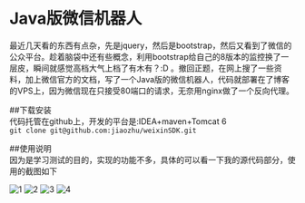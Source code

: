Java版微信机器人
=========

最近几天看的东西有点杂，先是jquery，然后是bootstrap，然后又看到了微信的公众平台。趁着脑袋中还有些概念，利用bootstrap给自己的8版本的监控换了一层皮，瞬间就感觉高档大气上档了有木有？:D 。撤回正题，在网上搜了一些资料，加上微信官方的文档，写了一个Java版的微信机器人，代码就部署在了博客的VPS上，因为微信现在只接受80端口的请求，无奈用nginx做了一个反向代理。     

##下载安装  
代码托管在github上，开发的平台是:IDEA+maven+Tomcat 6  
`git clone git@github.com:jiaozhu/weixinSDK.git`  

##使用说明  
因为是学习测试的目的，实现的功能不多，具体的可以看一下我的源代码部分，使用的截图如下    

![1](http://jiaozhu.org/wp-content/uploads/2014/03/IMG_0645-200x300.png)
![2](http://jiaozhu.org/wp-content/uploads/2014/03/IMG_0646-200x300.png)
![3](http://jiaozhu.org/wp-content/uploads/2014/03/IMG_0647-200x300.png)
![4](http://jiaozhu.org/wp-content/uploads/2014/03/IMG_0648-200x300.png)
